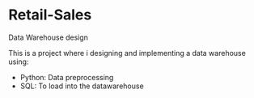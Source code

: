 # Retail-Sales
Data Warehouse design 


This is a project where i designing and implementing a data warehouse using:

- Python: Data preprocessing
- SQL: To load into the datawarehouse
